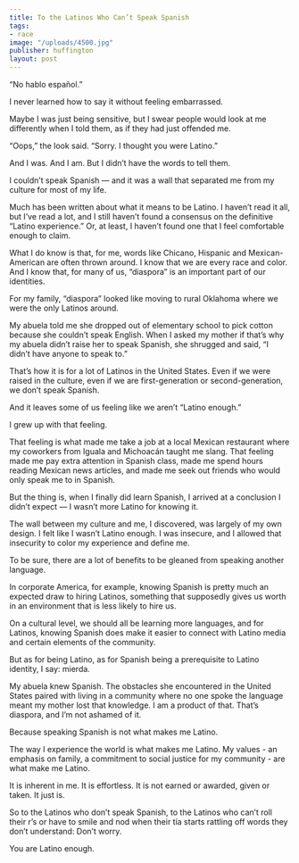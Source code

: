 ```yaml
---
title: To the Latinos Who Can’t Speak Spanish
tags:
- race
image: "/uploads/4500.jpg"
publisher: huffington
layout: post
---
```


“No hablo español.”

I never learned how to say it without feeling embarrassed.

Maybe I was just being sensitive, but I swear people would look at me differently when I told them, as if they had just offended me.

“Oops,” the look said. “Sorry. I thought you were Latino.”

And I was. And I am. But I didn’t have the words to tell them.

I couldn’t speak Spanish — and it was a wall that separated me from my culture for most of my life.

Much has been written about what it means to be Latino. I haven’t read it all, but I’ve read a lot, and I still haven’t found a consensus on the definitive “Latino experience.” Or, at least, I haven’t found one that I feel comfortable enough to claim.

What I do know is that, for me, words like Chicano, Hispanic and Mexican-American are often thrown around. I know that we are every race and color. And I know that, for many of us, “diaspora” is an important part of our identities.

For my family, “diaspora” looked like moving to rural Oklahoma where we were the only Latinos around.

My abuela told me she dropped out of elementary school to pick cotton because she couldn’t speak English. When I asked my mother if that’s why my abuela didn’t raise her to speak Spanish, she shrugged and said, “I didn’t have anyone to speak to.”

That’s how it is for a lot of Latinos in the United States. Even if we were raised in the culture, even if we are first-generation or second-generation, we don’t speak Spanish.

And it leaves some of us feeling like we aren’t “Latino enough.”

I grew up with that feeling.

That feeling is what made me take a job at a local Mexican restaurant where my coworkers from Iguala and Michoacán taught me slang. That feeling made me pay extra attention in Spanish class, made me spend hours reading Mexican news articles, and made me seek out friends who would only speak me to in Spanish.

But the thing is, when I finally did learn Spanish, I arrived at a conclusion I didn’t expect — I wasn’t more Latino for knowing it.

The wall between my culture and me, I discovered, was largely of my own design. I felt like I wasn’t Latino enough. I was insecure, and I allowed that insecurity to color my experience and define me.

To be sure, there are a lot of benefits to be gleaned from speaking another language.

In corporate America, for example, knowing Spanish is pretty much an expected draw to hiring Latinos, something that supposedly gives us worth in an environment that is less likely to hire us.

On a cultural level, we should all be learning more languages, and for Latinos, knowing Spanish does make it easier to connect with Latino media and certain elements of the community.

But as for being Latino, as for Spanish being a prerequisite to Latino identity, I say: mierda.

My abuela knew Spanish. The obstacles she encountered in the United States paired with living in a community where no one spoke the language meant my mother lost that knowledge. I am a product of that. That’s diaspora, and I’m not ashamed of it.

Because speaking Spanish is not what makes me Latino.

The way I experience the world is what makes me Latino. My values - an emphasis on family, a commitment to social justice for my community - are what make me Latino.

It is inherent in me. It is effortless. It is not earned or awarded, given or taken. It just is.

So to the Latinos who don’t speak Spanish, to the Latinos who can’t roll their r’s or have to smile and nod when their tía starts rattling off words they don’t understand: Don’t worry.

You are Latino enough.